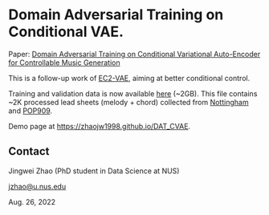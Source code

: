 # Domain Adversarial Training on Conditional VAE. 
Paper: [Domain Adversarial Training on Conditional Variational Auto-Encoder for Controllable Music Generation](https://arxiv.org/abs/2209.07144)

This is a follow-up work of [EC2-VAE](https://arxiv.org/abs/1906.03626), aiming at better conditional control.

Training and validation data is now available [here](https://drive.google.com/file/d/1Qi6qVuZvH5sskv0ePyTKldjE8IbvACUc/view?usp=sharing) (~2GB). This file contains ~2K processed lead sheets (melody + chord) collected from [Nottingham](https://ifdo.ca/~seymour/nottingham/nottingham.html) and [POP909](https://arxiv.org/abs/2008.07142).

Demo page at https://zhaojw1998.github.io/DAT_CVAE.

## Contact
Jingwei Zhao (PhD student in Data Science at NUS)

jzhao@u.nus.edu

Aug. 26, 2022
